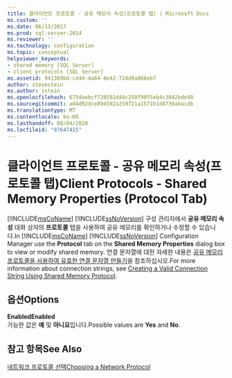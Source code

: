 ```yaml
---
title: 클라이언트 프로토콜 - 공유 메모리 속성(프로토콜 탭) | Microsoft Docs
ms.custom: ''
ms.date: 06/13/2017
ms.prod: sql-server-2014
ms.reviewer: ''
ms.technology: configuration
ms.topic: conceptual
helpviewer_keywords:
- shared memory [SQL Server]
- client protocols [SQL Server]
ms.assetid: 941369bd-cd4d-4a64-8e42-724d9a866eb7
author: stevestein
ms.author: sstein
ms.openlocfilehash: 675daebcf720592d44c250f90f5eb4c3042bde98
ms.sourcegitcommit: ad4d92dce894592a259721a1571b1d8736abacdb
ms.translationtype: MT
ms.contentlocale: ko-KR
ms.lasthandoff: 08/04/2020
ms.locfileid: "87647415"
---
```

# <a name="client-protocols---shared-memory-properties-protocol-tab"></a><span data-ttu-id="06bc4-102">클라이언트 프로토콜 - 공유 메모리 속성(프로토콜 탭)</span><span class="sxs-lookup"><span data-stu-id="06bc4-102">Client Protocols - Shared Memory Properties (Protocol Tab)</span></span>
  <span data-ttu-id="06bc4-103">[!INCLUDE[msCoName](../../includes/msconame-md.md)] [!INCLUDE[ssNoVersion](../../includes/ssnoversion-md.md)] 구성 관리자에서 **공유 메모리 속성** 대화 상자의 **프로토콜** 탭을 사용하여 공유 메모리를 확인하거나 수정할 수 있습니다.</span><span class="sxs-lookup"><span data-stu-id="06bc4-103">In [!INCLUDE[msCoName](../../includes/msconame-md.md)] [!INCLUDE[ssNoVersion](../../includes/ssnoversion-md.md)] Configuration Manager use the **Protocol** tab on the **Shared Memory Properties** dialog box to view or modify shared memory.</span></span> <span data-ttu-id="06bc4-104">연결 문자열에 대한 자세한 내용은 [공유 메모리 프로토콜을 사용하여 유효한 연결 문자열 만들기](../../../2014/tools/configuration-manager/creating-a-valid-connection-string-using-shared-memory-protocol.md)을 참조하십시오.</span><span class="sxs-lookup"><span data-stu-id="06bc4-104">For more information about connection strings, see [Creating a Valid Connection String Using Shared Memory Protocol](../../../2014/tools/configuration-manager/creating-a-valid-connection-string-using-shared-memory-protocol.md).</span></span>  
  
## <a name="options"></a><span data-ttu-id="06bc4-105">옵션</span><span class="sxs-lookup"><span data-stu-id="06bc4-105">Options</span></span>  
 <span data-ttu-id="06bc4-106">**Enabled**</span><span class="sxs-lookup"><span data-stu-id="06bc4-106">**Enabled**</span></span>  
 <span data-ttu-id="06bc4-107">가능한 값은 **예** 및 **아니요**입니다.</span><span class="sxs-lookup"><span data-stu-id="06bc4-107">Possible values are **Yes** and **No**.</span></span>  
  
## <a name="see-also"></a><span data-ttu-id="06bc4-108">참고 항목</span><span class="sxs-lookup"><span data-stu-id="06bc4-108">See Also</span></span>  
 [<span data-ttu-id="06bc4-109">네트워크 프로토콜 선택</span><span class="sxs-lookup"><span data-stu-id="06bc4-109">Choosing a Network Protocol</span></span>](../../../2014/tools/configuration-manager/choosing-a-network-protocol.md)  
  
  
